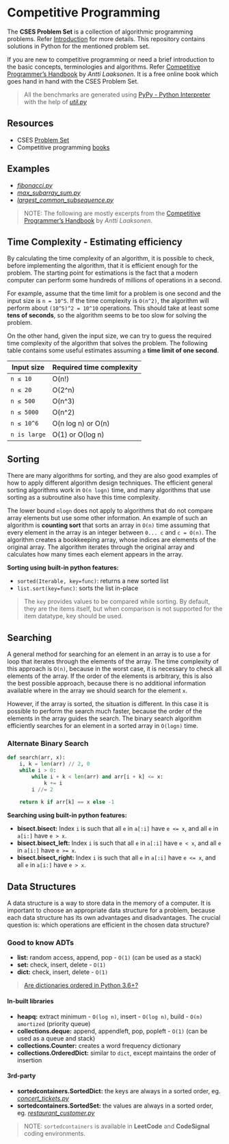 # Competitive Programming

The **CSES Problem Set** is a collection of algorithmic programming problems. Refer [Introduction](https://cses.fi/problemset/text/2433) for more details. This repository contains solutions in Python for the mentioned problem set.

If you are new to competitive programming or need a brief introduction to the basic concepts, terminologies and algorithms. Refer [Competitive Programmer’s Handbook](https://cses.fi/book/book.pdf) by *Antti Laaksonen*. It is a free online book which goes hand in hand with the CSES Problem Set.

>All the benchmarks are generated using [PyPy - Python Interpreter](https://realpython.com/pypy-faster-python/) with the help of *[util.py](https://github.com/hauntarl/cc/blob/main/util.py)*

## Resources

- CSES [Problem Set](https://cses.fi/problemset/)
- Competitive programming [books](https://cses.fi/book/index.php)

## Examples

- *[fibonacci.py](https://github.com/hauntarl/cc/blob/main/fibonacci.py)*
- *[max_subarray_sum.py](https://github.com/hauntarl/cc/blob/main/max_subarray_sum.py)*
- *[largest_common_subsequence.py](https://github.com/hauntarl/cc/blob/main/largest_common_subsequence.py)*

> NOTE: The following are mostly excerpts from the [Competitive Programmer’s Handbook](https://cses.fi/book/book.pdf) by *Antti Laaksonen*.

## Time Complexity - Estimating efficiency

By calculating the time complexity of an algorithm, it is possible to check, before
implementing the algorithm, that it is efficient enough for the problem. The
starting point for estimations is the fact that a modern computer can perform
some hundreds of millions of operations in a second.

For example, assume that the time limit for a problem is one second and the input size is `n = 10^5`. If the time complexity is `O(n^2)`, the algorithm will perform about `(10^5)^2 = 10^10` operations. This should take at least some **tens of seconds**, so the algorithm seems to be too slow for solving the problem.

On the other hand, given the input size, we can try to guess the required time
complexity of the algorithm that solves the problem. The following table contains
some useful estimates assuming a **time limit of one second**.

Input size | Required time complexity
---------- | ------------------------
`n ≤ 10` | O(n!)
`n ≤ 20` | O(2^n)
`n ≤ 500` | O(n^3)
`n ≤ 5000` | O(n^2)
`n ≤ 10^6` | O(n log n) or O(n)
`n is large` | O(1) or O(log n)

## Sorting

There are many algorithms for sorting, and they are also good examples of how to apply different algorithm design techniques. The efficient general sorting algorithms work in `O(n logn)` time, and many algorithms that use sorting as a subroutine also have this time complexity.

The lower bound `nlogn` does not apply to algorithms that do not compare array elements but use some other information. An example of such an algorithm is **counting sort** that sorts an array in `O(n)` time assuming that every element in the array is an integer between `0... c` and `c = O(n)`.
The algorithm creates a bookkeeping array, whose indices are elements of the original array. The algorithm iterates through the original array and calculates how many times each element appears in the array.

**Sorting using built-in python features:**

- `sorted(Iterable, key=func)`: returns a new sorted list
- `list.sort(key=func)`: sorts the list in-place

> The `key` provides values to be compared while sorting. By default, they are the items itself, but when comparison is not supported for the item datatype, key should be used.

## Searching

A general method for searching for an element in an array is to use a for loop that iterates through the elements of the array.
The time complexity of this approach is `O(n)`, because in the worst case, it is necessary to check all elements of the array. If the order of the elements is arbitrary, this is also the best possible approach, because there is no additional information available where in the array we should search for the element `x`.

However, if the array is sorted, the situation is different. In this case it is possible to perform the search much faster, because the order of the elements in the array guides the search. The binary search algorithm efficiently searches for an element in a sorted array in `O(logn)` time.

### Alternate Binary Search

``` python
def search(arr, x):
    i, k = len(arr) // 2, 0
    while i > 0:
        while i + k < len(arr) and arr[i + k] <= x:
            k += i
        i //= 2
    
    return k if arr[k] == x else -1
```

**Searching using built-in python features:**

- **bisect.bisect:** Index `i` is such that all `e` in `a[:i]` have `e <= x`, and all `e` in `a[i:]` have `e > x`.
- **bisect.bisect_left:** Index `i` is such that all `e` in `a[:i]` have `e < x`, and all `e` in `a[i:]` have `e >= x`.
- **bisect.bisect_right:** Index `i` is such that all `e` in `a[:i]` have `e <= x`, and all `e` in `a[i:]` have `e > x`.

## Data Structures

A data structure is a way to store data in the memory of a computer. It is important to choose an appropriate data structure for a problem, because each data structure has its own advantages and disadvantages. The crucial question is: which operations are efficient in the chosen data structure?

### Good to know ADTs

- **list:** random access, append, pop - `O(1)` (can be used as a stack)
- **set:** check, insert, delete - `O(1)`
- **dict:** check, insert, delete - `O(1)`

> [Are dictionaries ordered in Python 3.6+?](https://stackoverflow.com/a/39980744)

#### In-built libraries

- **heapq:** extract minimum - `O(log n)`, insert - `O(log n)`, build - `O(n) amortized` (priority queue)
- **collections.deque:** append, appendleft, pop, popleft - `O(1)` (can be used as a queue and stack)
- **collections.Counter:** creates a word frequency dictionary
- **collections.OrderedDict:** similar to `dict`, except maintains the order of insertion

#### 3rd-party

- **sortedcontainers.SortedDict:** the keys are always in a sorted order, eg. *[concert_tickets.py](https://github.com/hauntarl/cc/blob/main/sorting_and_searching/concert_tickets.py)*
- **sortedcontainers.SortedSet:** the values are always in a sorted order, eg. *[restaurant_customer.py](https://github.com/hauntarl/cc/blob/main/sorting_and_searching/restaurant_customer.py)*

> NOTE: `sortedcontainers` is available in **LeetCode** and **CodeSignal** coding environments.
